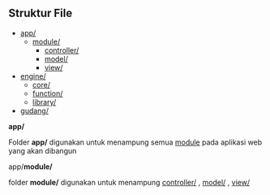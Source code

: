 <h2>Struktur File</h2>
<p>
	<ul>
	    <li><a href="#app">app/</a>
			<ul>
			    <li><a href="#module">module/</a>
					<ul>
					    <li><a href="#controller">controller/</a></li>
					    <li><a href="#model">model/</a></li>
					    <li><a href="#view">view/</a></li>
					</ul>
			    </li>
			</ul>
	    </li>
	    <li><a href="#engine">engine/</a>
			<ul>
			    <li><a href="#core">core/</a></li>
			    <li><a href="#function">function/</a></li>
			    <li><a href="#library">library/</a></li>
			</ul>
	    </li>
	    <li><a href="#gudang">gudang/</a></li>
	</ul>
</p>
<b id="app">app/</b>
<p>
	Folder <b>app/</b> digunakan untuk menampung semua <a href="#module">module</a> pada aplikasi web yang akan dibangun
</p>
app/<b id="module">module/</b>
<p>
	folder <b>module/</b> digunakan untuk menampung <a href="#controller">controller/</a> , <a href="#model">model/</a> , <a href="#view">view/</a> 
</p>
